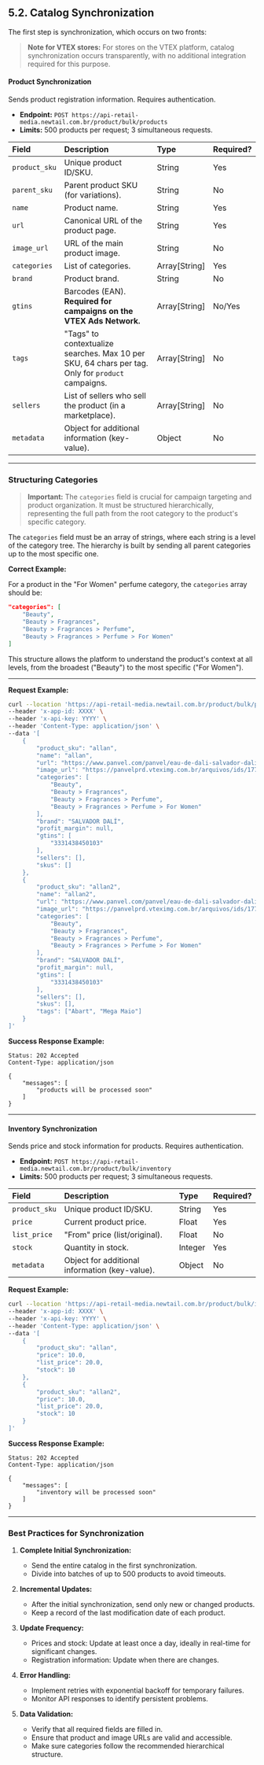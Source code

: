 ## 5.2. Catalog Synchronization

The first step is synchronization, which occurs on two fronts:

> **Note for VTEX stores:** For stores on the VTEX platform, catalog synchronization occurs transparently, with no additional integration required for this purpose.

#### **Product Synchronization**
Sends product registration information. Requires authentication.

* **Endpoint:** `POST https://api-retail-media.newtail.com.br/product/bulk/products`
* **Limits:** 500 products per request; 3 simultaneous requests.

| Field | Description | Type | Required? |
| :--- | :--- | :--- | :--- |
| `product_sku` | Unique product ID/SKU. | String | Yes |
| `parent_sku` | Parent product SKU (for variations). | String | No |
| `name` | Product name. | String | Yes |
| `url` | Canonical URL of the product page. | String | Yes |
| `image_url`| URL of the main product image. | String | No |
| `categories` | List of categories. | Array[String] | Yes |
| `brand` | Product brand. | String | No |
| `gtins` | Barcodes (EAN). **Required for campaigns on the VTEX Ads Network.**| Array[String] | No/Yes |
| `tags` | "Tags" to contextualize searches. Max 10 per SKU, 64 chars per tag. Only for `product` campaigns. | Array[String] | No |
| `sellers` | List of sellers who sell the product (in a marketplace). | Array[String] | No |
| `metadata` | Object for additional information (key-value). | Object | No |

---

### **Structuring Categories**

> **Important:** The `categories` field is crucial for campaign targeting and product organization. It must be structured hierarchically, representing the full path from the root category to the product's specific category.

The `categories` field must be an array of strings, where each string is a level of the category tree. The hierarchy is built by sending all parent categories up to the most specific one.

**Correct Example:**

For a product in the "For Women" perfume category, the `categories` array should be:

```json
"categories": [
    "Beauty",
    "Beauty > Fragrances",
    "Beauty > Fragrances > Perfume",
    "Beauty > Fragrances > Perfume > For Women"
]
```

This structure allows the platform to understand the product's context at all levels, from the broadest ("Beauty") to the most specific ("For Women").

---

**Request Example:**

```bash
curl --location 'https://api-retail-media.newtail.com.br/product/bulk/products' \
--header 'x-app-id: XXXX' \
--header 'x-api-key: YYYY' \
--header 'Content-Type: application/json' \
--data '[
    {
        "product_sku": "allan",
        "name": "allan",
        "url": "https://www.panvel.com/panvel/eau-de-dali-salvador-dali-eau-de-toilette-perfume-feminino-30ml/p-10007616",
        "image_url": "https://panvelprd.vteximg.com.br/arquivos/ids/177629",
        "categories": [
            "Beauty",
            "Beauty > Fragrances",
            "Beauty > Fragrances > Perfume",
            "Beauty > Fragrances > Perfume > For Women"
        ],
        "brand": "SALVADOR DALÍ",
        "profit_margin": null,
        "gtins": [
            "3331438450103"
        ],
        "sellers": [],
        "skus": []
    },
    {
        "product_sku": "allan2",
        "name": "allan2",
        "url": "https://www.panvel.com/panvel/eau-de-dali-salvador-dali-eau-de-toilette-perfume-feminino-30ml/p-10007616",
        "image_url": "https://panvelprd.vteximg.com.br/arquivos/ids/177629",
        "categories": [
            "Beauty",
            "Beauty > Fragrances",
            "Beauty > Fragrances > Perfume",
            "Beauty > Fragrances > Perfume > For Women"
        ],
        "brand": "SALVADOR DALÍ",
        "profit_margin": null,
        "gtins": [
            "3331438450103"
        ],
        "sellers": [],
        "skus": [],
        "tags": ["Abart", "Mega Maio"]
    }
]'
```

**Success Response Example:**

```
Status: 202 Accepted
Content-Type: application/json

{
    "messages": [
        "products will be processed soon"
    ]
}
```

---

#### **Inventory Synchronization**
Sends price and stock information for products. Requires authentication.

* **Endpoint:** `POST https://api-retail-media.newtail.com.br/product/bulk/inventory`
* **Limits:** 500 products per request; 3 simultaneous requests.

| Field | Description | Type | Required? |
| :--- | :--- | :--- | :--- |
| `product_sku` | Unique product ID/SKU. | String | Yes |
| `price` | Current product price. | Float | Yes |
| `list_price` | "From" price (list/original). | Float | No |
| `stock` | Quantity in stock. | Integer | Yes |
| `metadata` | Object for additional information (key-value). | Object | No |

**Request Example:**

```bash
curl --location 'https://api-retail-media.newtail.com.br/product/bulk/inventory' \
--header 'x-app-id: XXXX' \
--header 'x-api-key: YYYY' \
--header 'Content-Type: application/json' \
--data '[
    {
        "product_sku": "allan",
        "price": 10.0,
        "list_price": 20.0,
        "stock": 10
    },
    {
        "product_sku": "allan2",
        "price": 10.0,
        "list_price": 20.0,
        "stock": 10
    }
]'
```

**Success Response Example:**

```
Status: 202 Accepted
Content-Type: application/json

{
    "messages": [
        "inventory will be processed soon"
    ]
}
```

---

### **Best Practices for Synchronization**

1. **Complete Initial Synchronization:**
   * Send the entire catalog in the first synchronization.
   * Divide into batches of up to 500 products to avoid timeouts.

2. **Incremental Updates:**
   * After the initial synchronization, send only new or changed products.
   * Keep a record of the last modification date of each product.

3. **Update Frequency:**
   * Prices and stock: Update at least once a day, ideally in real-time for significant changes.
   * Registration information: Update when there are changes.

4. **Error Handling:**
   * Implement retries with exponential backoff for temporary failures.
   * Monitor API responses to identify persistent problems.

5. **Data Validation:**
   * Verify that all required fields are filled in.
   * Ensure that product and image URLs are valid and accessible.
   * Make sure categories follow the recommended hierarchical structure.